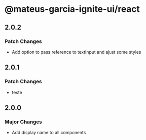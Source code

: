 # @mateus-garcia-ignite-ui/react

## 2.0.2

### Patch Changes

- Add option to pass reference to textInput and ajust some styles

## 2.0.1

### Patch Changes

- teste

## 2.0.0

### Major Changes

- Add display name to all components
